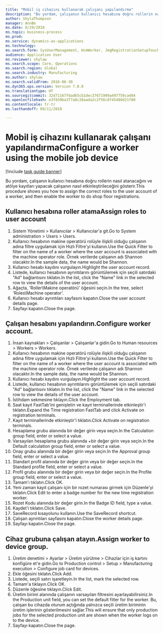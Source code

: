 ```yaml
--- 
title: "Mobil iş cihazını kullanarak çalışanı yapılandırma"
description: "Bu yordam, çalışanın kullanıcı hesabına doğru rollerin nasıl atanacağını ve atölye kayıtları yapacak çalışanın nasıl etkinleştirileceğini gösterir."
author: ShylaThompson
manager: AnnBe
ms.date: 8/29/2018
ms.topic: business-process
ms.prod: 
ms.service: dynamics-ax-applications
ms.technology: 
ms.search.form: SysUserManagement, HcmWorker, JmgRegistrationSetupTouch, JmgRegistrationSetupAssignUsers
audience: Application User
ms.reviewer: shylaw
ms.search.scope: Core, Operations
ms.search.region: Global
ms.search.industry: Manufacturing
ms.author: shylaw
ms.search.validFrom: 2016-06-30
ms.dyn365.ops.version: Version 7.0.0
ms.translationtype: HT
ms.sourcegitcommit: 32d71167fdad65cb1dec37671999a497759ca484
ms.openlocfilehash: e3f839ba377a0c28aada2c2f56c8f45480d21f80
ms.contentlocale: tr-tr
ms.lasthandoff: 09/11/2018

---
```

# <a name="configure-a-worker-using-the-mobile-job-device"></a><span data-ttu-id="93cfe-103">Mobil iş cihazını kullanarak çalışanı yapılandırma</span><span class="sxs-lookup"><span data-stu-id="93cfe-103">Configure a worker using the mobile job device</span></span>

[!include [task guide banner](../../includes/task-guide-banner.md)]

<span data-ttu-id="93cfe-104">Bu yordam, çalışanın kullanıcı hesabına doğru rollerin nasıl atanacağını ve atölye kayıtları yapacak çalışanın nasıl etkinleştirileceğini gösterir.</span><span class="sxs-lookup"><span data-stu-id="93cfe-104">This procedure shows you how to assign the correct roles to the user account of a worker, and then enable the worker to do shop floor registrations.</span></span>


## <a name="assign-roles-to-user-account"></a><span data-ttu-id="93cfe-105">Kullanıcı hesabına roller atama</span><span class="sxs-lookup"><span data-stu-id="93cfe-105">Assign roles to user account</span></span>
1. <span data-ttu-id="93cfe-106">Sistem Yönetimi > Kullanıcılar > Kullanıcılar'a git.</span><span class="sxs-lookup"><span data-stu-id="93cfe-106">Go to System administration > Users > Users.</span></span>
2. <span data-ttu-id="93cfe-107">Kullanıcı hesabının makine operatörü rolüyle ilişkili olduğu çalışanın adına filtre uygulamak için Hızlı Filtre'yi kullanın.</span><span class="sxs-lookup"><span data-stu-id="93cfe-107">Use the Quick Filter to filter on the name of a worker where the user account is associated with the machine operator role.</span></span> <span data-ttu-id="93cfe-108">Örnek verilerde çalışanın adı Shannon olacaktır.</span><span class="sxs-lookup"><span data-stu-id="93cfe-108">In the sample data, the name would be Shannon.</span></span>
3. <span data-ttu-id="93cfe-109">Kullanıcı hesabı kaydını vurgulayın.</span><span class="sxs-lookup"><span data-stu-id="93cfe-109">Highlight the user account record.</span></span>
4. <span data-ttu-id="93cfe-110">Listede, kullanıcı hesabının ayrıntılarını görüntülemek için seçili satırdaki "Ad" bağlantısını tıklatın.</span><span class="sxs-lookup"><span data-stu-id="93cfe-110">In the list, click the "Name" link in the selected row to view the details of the user account.</span></span>
5. <span data-ttu-id="93cfe-111">Ağaçta, 'Roller\Makine operatörü' öğesini seçin.</span><span class="sxs-lookup"><span data-stu-id="93cfe-111">In the tree, select 'Roles\Machine operator'.</span></span>
6. <span data-ttu-id="93cfe-112">Kullanıcı hesabı ayrıntıları sayfasını kapatın.</span><span class="sxs-lookup"><span data-stu-id="93cfe-112">Close the user account details page.</span></span>
7. <span data-ttu-id="93cfe-113">Sayfayı kapatın.</span><span class="sxs-lookup"><span data-stu-id="93cfe-113">Close the page.</span></span>

## <a name="configure-worker-account"></a><span data-ttu-id="93cfe-114">Çalışan hesabını yapılandırın.</span><span class="sxs-lookup"><span data-stu-id="93cfe-114">Configure worker account.</span></span>
1. <span data-ttu-id="93cfe-115">İnsan kaynakları > Çalışanlar > Çalışanlar'a gidin.</span><span class="sxs-lookup"><span data-stu-id="93cfe-115">Go to Human resources > Workers > Workers.</span></span>
2. <span data-ttu-id="93cfe-116">Kullanıcı hesabının makine operatörü rolüyle ilişkili olduğu çalışanın adına filtre uygulamak için Hızlı Filtre'yi kullanın.</span><span class="sxs-lookup"><span data-stu-id="93cfe-116">Use the Quick Filter to filter on the name of a worker where the user account is associated with the machine operator role.</span></span> <span data-ttu-id="93cfe-117">Örnek verilerde çalışanın adı Shannon olacaktır.</span><span class="sxs-lookup"><span data-stu-id="93cfe-117">In the sample data, the name would be Shannon.</span></span>
3. <span data-ttu-id="93cfe-118">Kullanıcı hesabı kaydını vurgulayın.</span><span class="sxs-lookup"><span data-stu-id="93cfe-118">Highlight the user account record.</span></span>
4. <span data-ttu-id="93cfe-119">Listede, kullanıcı hesabının ayrıntılarını görüntülemek için seçili satırdaki "Ad" bağlantısını tıklatın.</span><span class="sxs-lookup"><span data-stu-id="93cfe-119">In the list, click the "Name" link in the selected row to view the details of the user account.</span></span>
5. <span data-ttu-id="93cfe-120">İstihdam sekmesine tıklayın.</span><span class="sxs-lookup"><span data-stu-id="93cfe-120">Click the Employment tab.</span></span>
6. <span data-ttu-id="93cfe-121">Saat kayıt FastTab'ini genişletin ve kayıt terminallerinde etkinleştir'i tıklatın.</span><span class="sxs-lookup"><span data-stu-id="93cfe-121">Expand the Time registration FastTab and click Activate on registration terminals.</span></span>
7. <span data-ttu-id="93cfe-122">Kayıt terminallerinde etkinleştir'i tıklatın.</span><span class="sxs-lookup"><span data-stu-id="93cfe-122">Click Activate on registration terminals.</span></span>
8. <span data-ttu-id="93cfe-123">Hesaplama grubu alanında bir değer girin veya seçin.</span><span class="sxs-lookup"><span data-stu-id="93cfe-123">In the Calculation group field, enter or select a value.</span></span>
9. <span data-ttu-id="93cfe-124">Varsayılan hesaplama grubu alanında +bir değer girin veya seçin.</span><span class="sxs-lookup"><span data-stu-id="93cfe-124">In the Default calculation group field, enter or select a value.</span></span>
10. <span data-ttu-id="93cfe-125">Onay grubu alanında bir değer girin veya seçin.</span><span class="sxs-lookup"><span data-stu-id="93cfe-125">In the Approval group field, enter or select a value.</span></span>
11. <span data-ttu-id="93cfe-126">Standart profil alanında bir değer girin veya bir değer seçin.</span><span class="sxs-lookup"><span data-stu-id="93cfe-126">In the Standard profile field, enter or select a value.</span></span>
12. <span data-ttu-id="93cfe-127">Profil grubu alanında bir değer girin veya bir değer seçin.</span><span class="sxs-lookup"><span data-stu-id="93cfe-127">In the Profile group field, enter or select a value.</span></span>
13. <span data-ttu-id="93cfe-128">Tamam'ı tıklatın.</span><span class="sxs-lookup"><span data-stu-id="93cfe-128">Click OK.</span></span>
14. <span data-ttu-id="93cfe-129">Yeni zaman kayıt çalışanı için bir rozet numarası girmek için Düzenle'yi tıklatın.</span><span class="sxs-lookup"><span data-stu-id="93cfe-129">Click Edit to enter a badge number for the new time registration worker.</span></span>
15. <span data-ttu-id="93cfe-130">Rozet Kodu alanında bir değer girin.</span><span class="sxs-lookup"><span data-stu-id="93cfe-130">In the Badge ID field, type a value.</span></span>
16. <span data-ttu-id="93cfe-131">Kaydet'i tıklatın.</span><span class="sxs-lookup"><span data-stu-id="93cfe-131">Click Save.</span></span>
17. <span data-ttu-id="93cfe-132">SaveRecord kısayolunu kullanın.</span><span class="sxs-lookup"><span data-stu-id="93cfe-132">Use the SaveRecord shortcut.</span></span>
18. <span data-ttu-id="93cfe-133">Çalışan ayrıntıları sayfasını kapatın.</span><span class="sxs-lookup"><span data-stu-id="93cfe-133">Close the worker details page.</span></span>
19. <span data-ttu-id="93cfe-134">Sayfayı kapatın.</span><span class="sxs-lookup"><span data-stu-id="93cfe-134">Close the page.</span></span>

## <a name="assign-worker-to-device-group"></a><span data-ttu-id="93cfe-135">Cihaz grubuna çalışan atayın.</span><span class="sxs-lookup"><span data-stu-id="93cfe-135">Assign worker to device group.</span></span>
1. <span data-ttu-id="93cfe-136">Üretim denetimi > Ayarlar > Üretim yürütme > Cihazlar için iş kartını konfigüre et'e gidin.</span><span class="sxs-lookup"><span data-stu-id="93cfe-136">Go to Production control > Setup > Manufacturing execution > Configure job card for devices.</span></span>
2. <span data-ttu-id="93cfe-137">Ekle öğesini tıklatın.</span><span class="sxs-lookup"><span data-stu-id="93cfe-137">Click Add.</span></span>
3. <span data-ttu-id="93cfe-138">Listede, seçili satırı işaretleyin.</span><span class="sxs-lookup"><span data-stu-id="93cfe-138">In the list, mark the selected row.</span></span>
4. <span data-ttu-id="93cfe-139">Tamam'a tıklayın.</span><span class="sxs-lookup"><span data-stu-id="93cfe-139">Click OK.</span></span>
5. <span data-ttu-id="93cfe-140">Düzenle öğesine tıklayın.</span><span class="sxs-lookup"><span data-stu-id="93cfe-140">Click Edit.</span></span>
6. <span data-ttu-id="93cfe-141">Üretim birimi alanında çalışanın varsayılan filtresini ayarlayabilirsiniz.</span><span class="sxs-lookup"><span data-stu-id="93cfe-141">In the Production unit field, you can set the default filter for the worker.</span></span> <span data-ttu-id="93cfe-142">Bu, çalışan bu cihazda oturum açtığında yalnızca seçili üretim biriminin üretim işlerinin gösterilmesini sağlar.</span><span class="sxs-lookup"><span data-stu-id="93cfe-142">This will ensure that only production jobs for the selected production unit are shown when the worker logs on to the device.</span></span>
7. <span data-ttu-id="93cfe-143">Sayfayı kapatın.</span><span class="sxs-lookup"><span data-stu-id="93cfe-143">Close the page.</span></span>


